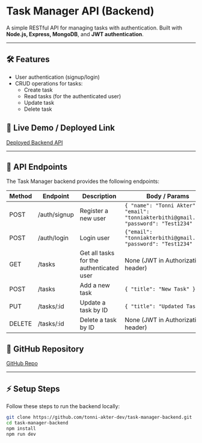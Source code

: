 # Task Manager API (Backend)

A simple RESTful API for managing tasks with authentication. Built with **Node.js, Express, MongoDB**, and **JWT authentication**.

---

## 🛠 Features

- User authentication (signup/login)
- CRUD operations for tasks:
  - Create task
  - Read tasks (for the authenticated user)
  - Update task
  - Delete task


## 🚀 Live Demo / Deployed Link

[Deployed Backend API](https://task-manager-backend-9vhp.onrender.com/)

---

## 📝 API Endpoints

The Task Manager backend provides the following endpoints:

| Method | Endpoint        | Description                          | Body / Params                         |
|--------|----------------|--------------------------------------|---------------------------------------|
| POST   | /auth/signup    | Register a new user                  | `{ "name": "Tonni Akter", "email": "tonniakterbithi@gmail.com", "password": "Test1234" }` |
| POST   | /auth/login     | Login user                           | `{"email": "tonniakterbithi@gmail.com", "password": "Test1234" }` |
| GET    | /tasks          | Get all tasks for the authenticated user | None (JWT in Authorization header)    |
| POST   | /tasks          | Add a new task                        | `{ "title": "New Task" }`             |
| PUT    | /tasks/:id      | Update a task by ID                   | `{ "title": "Updated Task" }`         |
| DELETE | /tasks/:id      | Delete a task by ID                   | None (JWT in Authorization header)    |


## 📁 GitHub Repository

[GitHub Repo](https://github.com/tonni-akter-dev/task-manager-backend.git)
 
---
## ⚡ Setup Steps
Follow these steps to run the backend locally:

```bash
git clone https://github.com/tonni-akter-dev/task-manager-backend.git
cd task-manager-backend
npm install
npm run dev

